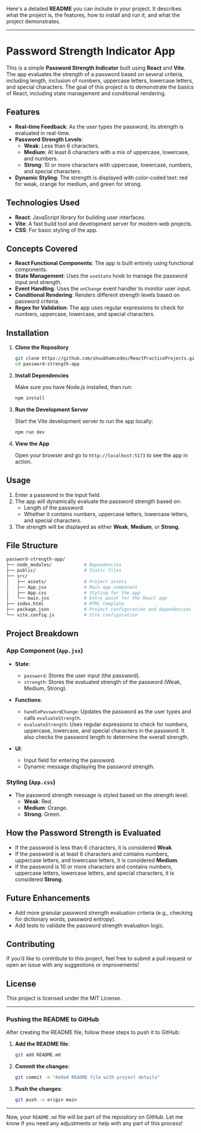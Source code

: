 Here's a detailed **README** you can include in your project. It describes what the project is, the features, how to install and run it, and what the project demonstrates.

---

# **Password Strength Indicator App**

This is a simple **Password Strength Indicator** built using **React** and **Vite**. The app evaluates the strength of a password based on several criteria, including length, inclusion of numbers, uppercase letters, lowercase letters, and special characters. The goal of this project is to demonstrate the basics of React, including state management and conditional rendering.

## **Features**

- **Real-time Feedback**: As the user types the password, its strength is evaluated in real-time.
- **Password Strength Levels**:
  - **Weak**: Less than 6 characters.
  - **Medium**: At least 6 characters with a mix of uppercase, lowercase, and numbers.
  - **Strong**: 10 or more characters with uppercase, lowercase, numbers, and special characters.
- **Dynamic Styling**: The strength is displayed with color-coded text: red for weak, orange for medium, and green for strong.

## **Technologies Used**

- **React**: JavaScript library for building user interfaces.
- **Vite**: A fast build tool and development server for modern web projects.
- **CSS**: For basic styling of the app.

## **Concepts Covered**

- **React Functional Components**: The app is built entirely using functional components.
- **State Management**: Uses the `useState` hook to manage the password input and strength.
- **Event Handling**: Uses the `onChange` event handler to monitor user input.
- **Conditional Rendering**: Renders different strength levels based on password criteria.
- **Regex for Validation**: The app uses regular expressions to check for numbers, uppercase, lowercase, and special characters.

## **Installation**

1. **Clone the Repository**

   ```bash
   git clone https://github.com/shuubhamcodes/ReactPracticeProjects.git
   cd password-strength-app
   ```

2. **Install Dependencies**

   Make sure you have Node.js installed, then run:

   ```bash
   npm install
   ```

3. **Run the Development Server**

   Start the Vite development server to run the app locally:

   ```bash
   npm run dev
   ```

4. **View the App**

   Open your browser and go to `http://localhost:5173` to see the app in action.

## **Usage**

1. Enter a password in the input field.
2. The app will dynamically evaluate the password strength based on:
   - Length of the password.
   - Whether it contains numbers, uppercase letters, lowercase letters, and special characters.
3. The strength will be displayed as either **Weak**, **Medium**, or **Strong**.

## **File Structure**

```bash
password-strength-app/
├── node_modules/            # Dependencies
├── public/                  # Static files
├── src/
│   ├── assets/              # Project assets
│   ├── App.jsx              # Main app component
│   ├── App.css              # Styling for the app
│   └── main.jsx             # Entry point for the React app
├── index.html               # HTML template
├── package.json             # Project configuration and dependencies
└── vite.config.js           # Vite configuration
```

## **Project Breakdown**

### **App Component (`App.jsx`)**

- **State**:
  - `password`: Stores the user input (the password).
  - `strength`: Stores the evaluated strength of the password (Weak, Medium, Strong).
  
- **Functions**:
  - `handlePasswordChange`: Updates the password as the user types and calls `evaluateStrength`.
  - `evaluateStrength`: Uses regular expressions to check for numbers, uppercase, lowercase, and special characters in the password. It also checks the password length to determine the overall strength.

- **UI**:
  - Input field for entering the password.
  - Dynamic message displaying the password strength.

### **Styling (`App.css`)**

- The password strength message is styled based on the strength level:
  - **Weak**: Red.
  - **Medium**: Orange.
  - **Strong**: Green.

## **How the Password Strength is Evaluated**

- If the password is less than 6 characters, it is considered **Weak**.
- If the password is at least 6 characters and contains numbers, uppercase letters, and lowercase letters, it is considered **Medium**.
- If the password is 10 or more characters and contains numbers, uppercase letters, lowercase letters, and special characters, it is considered **Strong**.

## **Future Enhancements**

- Add more granular password strength evaluation criteria (e.g., checking for dictionary words, password entropy).
- Add tests to validate the password strength evaluation logic.

## **Contributing**

If you’d like to contribute to this project, feel free to submit a pull request or open an issue with any suggestions or improvements!

## **License**

This project is licensed under the MIT License.

---

### **Pushing the README to GitHub**

After creating the README file, follow these steps to push it to GitHub:

1. **Add the README file**:

   ```bash
   git add README.md
   ```

2. **Commit the changes**:

   ```bash
   git commit -m "Added README file with project details"
   ```

3. **Push the changes**:

   ```bash
   git push -u origin main
   ```

---

Now, your `README.md` file will be part of the repository on GitHub. Let me know if you need any adjustments or help with any part of this process!